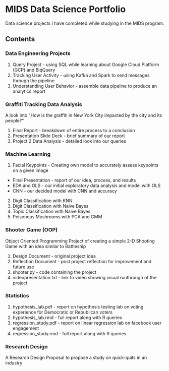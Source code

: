# MIDS Data Science Portfolio
Data science projects I have completed while studying in the MIDS program. 
## Contents
### Data Engineering Projects
1. Query Project - using SQL while learning about Google Cloud Platform (GCP) and BiqQuery
2. Tracking User Activity - using Kafka and Spark to send messages through the pipeline
3. Understanding User Behavior - assemble data pipeline to produce an analytics report
### Graffiti Tracking Data Analysis
A look into "How is the graffiti in New York City impacted by the city and its people?"
1. Final Report - breakdown of entire process to a conclusion
2. Presentation Slide Deck - brief summary of our report
3. Project 2 Data Analysis - detailed look into our queries 
### Machine Learning
1. Facial Keypoints - Creating own model to accurately assess keypoints on a given image
- Final Presentation - report of our idea, process, and results
- EDA and OLS - our initial exploratory data analysis and model with OLS
- CNN - our decided model with CNN and accuracy
2. Digit Classification with KNN
3. Digit Classification with Naive Bayes
4. Topic Classification with Naive Bayes
5. Poisonous Mushrooms with PCA and GMM
### Shooter Game (OOP)
Object Oriented Programming Project of creating a simple 2-D Shooting Game with an idea similar to Battleship 
1. Design Document - original project idea
2. Reflection Document - post project reflection for improvement and future use
3. shooter.py - code containing the project
4. videopresentation.txt - link to video showing visual runthrough of the project
### Statistics 
1. hypothesis_lab.pdf - report on hypothesis testing lab on voting experience for Democratic or Republican voters
2. hypothesis_lab.rmd - full report along with R queries 
3. regression_study.pdf - report on linear regression lab on facebook user engagement 
4. regression_study.rmd - full report along with R queries
### Research Design
A Research Design Proposal to propose a study on quick-quits in an industry 
